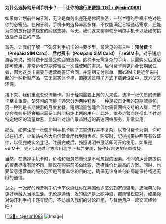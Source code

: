 **为什么选择匈牙利手机卡？——让你的旅行更便捷[[TG💪+ @esim1088](https://t.me/s/esim1088)]**

如果你计划前往匈牙利，无论是商务出差还是休闲旅游，一张合适的手机卡绝对是你的必需品。在匈牙利，手机卡的选择丰富多样，不仅能满足日常通话需求，还能为你的旅行提供稳定的网络支持。今天，我们就来聊聊匈牙利的手机卡以及如何挑选适合自己的产品。

首先，让我们了解一下匈牙利手机卡的主要类型。最常见的有三种：**预付费卡（Prepaid SIM Card）**、**后付费卡（Postpaid SIM Card）** 和 **eSIM卡**。对于短期游客来说，预付费卡是最受欢迎的选择。这种卡无需复杂的手续，只需购买后激活即可使用，非常适合短期停留或一次性使用的需求。后付费卡则更适合长期居住者，因为这类卡需要与运营商签订合同，并定期支付账单。而eSIM卡是近年来兴起的一种新型产品，它无需实体卡槽，直接通过电子方式下载到设备中，既方便又环保。

接下来，我们重点说说流量卡。对于经常需要上网的人来说，选择一张优质的流量卡至关重要。匈牙利的流量卡通常分为两种套餐：一种是按日计费的短期流量包，另一种则是长期使用的月度套餐。短期流量包适合偶尔需要网络支持的人群，而月度套餐则更适合那些需要长时间稳定上网的用户。此外，很多运营商还推出了针对特定地区的流量优惠，比如针对热门景点附近的高速网络服务，非常实用。

那么，如何注册一张匈牙利手机卡呢？其实流程并不复杂。以预付费卡为例，你可以在机场、火车站或各大电信营业厅找到销售点。购买时，记得携带护照等有效证件，以便完成实名登记。注册完成后，按照说明书激活即可开始使用。如果是eSIM卡，则可以通过官方应用程序下载并安装，操作起来更加简单快捷。

当然，在选择手机卡时，价格和服务质量也是不可忽视的因素。不同的运营商提供的资费标准有所不同，建议在购买前多做比较，选择性价比最高的方案。同时，也要留意运营商的服务范围是否覆盖你的目的地，确保无论身处何处都能保持畅通无阻的通信。

总之，一张好的匈牙利手机卡不仅能让你在异国他乡感受到家的温暖，还能帮助你更好地融入当地生活。无论是通话、发短信还是上网冲浪，都能轻松应对。如果你对匈牙利手机卡还有疑问，不妨加入我们的讨论群组，与其他用户一起交流经验吧！

[[TG💪+ @esim1088](https://t.me/s/esim1088) ![Image](https://i.postimg.cc/4NQfJmqS/Snipaste-2025-05-13-00-14-12.png)]
